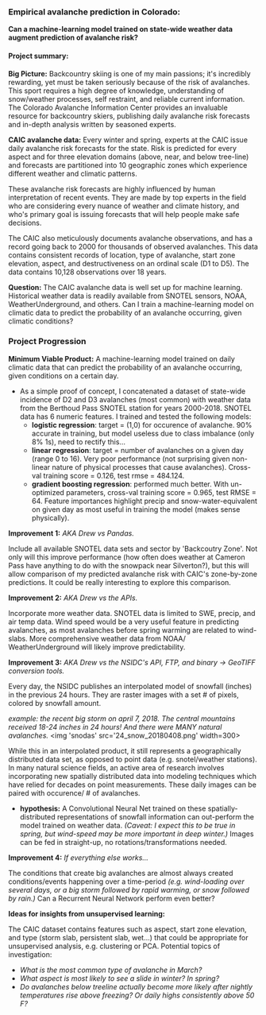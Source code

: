 ### Empirical avalanche prediction in Colorado:
__Can a machine-learning model trained on state-wide weather data augment prediction of avalanche risk?__

#### Project summary:
__Big Picture:__ Backcountry skiing is one of my main passions; it's incredibly rewarding, yet must be taken seriously because of the risk of avalanches. This sport requires a high degree of knowledge, understanding of snow/weather processes, self restraint, and reliable current information. The Colorado Avalanche Information Center provides an invaluable resource for backcountry skiers, publishing daily avalanche risk forecasts and in-depth analysis written by seasoned experts.

__CAIC avalanche data:__
Every winter and spring, experts at the CAIC issue daily avalanche risk forecasts for the state. Risk is predicted for every aspect and for three elevation domains (above, near, and below tree-line) and forecasts are partitioned into 10 geographic zones which experience different weather and climatic patterns.

These avalanche risk forecasts are highly influenced by human interpretation of recent events. They are made by top experts in the field who are considering every nuance of weather and climate history, and who's primary goal is issuing forecasts that will help people make safe decisions.

The CAIC also meticulously documents avalanche observations, and has a record going back to 2000 for thousands of observed avalanches. This data contains consistent records of location, type of avalanche, start zone elevation, aspect, and destructiveness on an ordinal scale (D1 to D5). The data contains 10,128 observations over 18 years.

__Question:__
The CAIC avalanche data is well set up for machine learning. Historical weather data is readily available from SNOTEL sensors, NOAA, WeatherUnderground, and others. Can I train a machine-learning model on climatic data to predict the probability of an avalanche occurring, given climatic conditions?

### Project Progression
__Minimum Viable Product:__
A machine-learning model trained on daily climatic data that can predict the probability of an avalanche occurring, given conditions on a certain day.

  - As a simple proof of concept, I concatenated a dataset of state-wide incidence of D2 and D3 avalanches (most common) with weather data from the Berthoud Pass SNOTEL station for years 2000-2018. SNOTEL data has 6 numeric features. I trained and tested the following models:
    -  __logistic regression__: target = (1,0) for occurence of avalanche. 90% accurate in training, but model useless due to class imbalance (only 8% 1s), need to rectify this...
    -  __linear regression__: target = number of avalanches on a given day (range 0 to 16). Very poor performance (not surprising given non-linear nature of physical processes that cause avalanches). Cross-val training score = 0.126, test rmse = 484.124.
    - __gradient boosting regression__: performed much better. With un-optimized parameters, cross-val training score = 0.965, test RMSE = 64. Feature importances highlight precip and snow-water-equivalent on given day as most useful in training the model (makes sense physically).

__Improvement 1:__ _AKA Drew vs Pandas._

Include all available SNOTEL data sets and sector by 'Backcoutry Zone'. Not only will this improve performance (how often does weather at Cameron Pass have anything to do with the snowpack near Silverton?), but this will allow comparison of my predicted avalanche risk with CAIC's zone-by-zone predictions. It could be really interesting to explore this comparison.

__Improvement 2:__ _AKA Drew vs the APIs._

Incorporate more weather data. SNOTEL data is limited to SWE, precip, and air temp data. Wind speed would be a very useful feature in predicting avalanches, as most avalanches before spring warming are related to wind-slabs. More comprehensive weather data from NOAA/ WeatherUnderground will likely improve predictability.

__Improvement 3:__ _AKA Drew vs the NSIDC's API, FTP, and binary -> GeoTIFF conversion tools._

Every day, the NSIDC publishes an interpolated model of snowfall (inches) in the previous 24 hours. They are raster images with a set # of pixels, colored by snowfall amount.  

_example: the recent big storm on april 7, 2018. The central mountains received 18-24 inches in 24 hours! And there were MANY natural avalanches._
<img 'snodas' src='24_snow_20180408.png' width=300>

While this in an interpolated product, it still represents a geographically distributed data set, as opposed to point data (e.g. snotel/weather stations). In many natural science fields, an active area of research involves incorporating new spatially distributed data into modeling techniques which have relied for decades on point measurements. These daily images can be paired with occurence/ # of avalanches.

  - __hypothesis:__ A Convolutional Neural Net trained on these spatially-distributed representations of snowfall information can out-perform the model trained on weather data. _(Caveat: I expect this to be true in spring, but wind-speed may be more important in deep winter.)_ Images can be fed in straight-up, no rotations/transformations needed.


__Improvement 4:__ _If everything else works..._

The conditions that create big avalanches are almost always created conditions/events happening over a time-period _(e.g. wind-loading over several days, or a big storm followed by rapid warming, or snow followed by rain.)_ Can a Recurrent Neural Network perform even better?

__Ideas for insights from unsupervised learning:__

The CAIC dataset contains features such as aspect, start zone elevation, and type (storm slab, persistent slab, wet...) that could be appropriate for unsupervised analysis, e.g. clustering or PCA. Potential topics of investigation:
 - _What is the most common type of avalanche in March?_
 - _What aspect is most likely to see a slide in winter? In spring?_
 - _Do avalanches below treeline actually become more likely after nightly temperatures rise above freezing? Or daily highs consistently above 50 F?_
